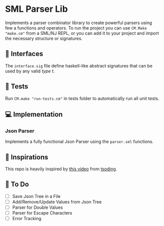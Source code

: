 # **SML Parser Lib**
Implements a parser combinator library to create powerful parsers using few a functions and operators. To run the project you can use `CM.Make "make.cm"` from a SML/NJ REPL, or you can add it to your project and import the necessary structure or signatures.

## 🧩 **Interfaces**
The `interface.sig` file define haskell-like abstract signatures that can be used by any valid _type t_.

## 🧪 **Tests**
Run `CM.make "run-tests.cm"` in tests folder to automatically run all unit tests.

## 💻 **Implementation**
### **Json Parser**
Implements a fully functional Json Parser using the `parser.sml` functions. 

## 🌟 **Inspirations**
This repo is heavily inspired by [this video](https://www.youtube.com/watch?v=N9RUqGYuGfw) from [tsoding](https://github.com/tsoding).

## 📝 **To Do**
- [ ] Save Json Tree in a File
- [ ] Add/Remove/Update Values from Json Tree
- [ ] Parser for Double Values
- [ ] Parser for Escape Characters
- [ ] Error Tracking
